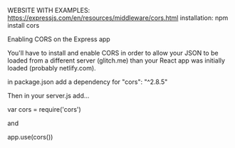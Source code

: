 WEBSITE WITH EXAMPLES: https://expressjs.com/en/resources/middleware/cors.html
installation:  npm install cors

Enabling CORS on the Express app

You'll have to install and enable CORS in order to allow your JSON to be loaded
from a different server (glitch.me) than your React app was initially loaded (probably netlify.com).

in package.json add a dependency for "cors": "^2.8.5"

Then in your server.js add...

var cors = require('cors')

and

app.use(cors())
